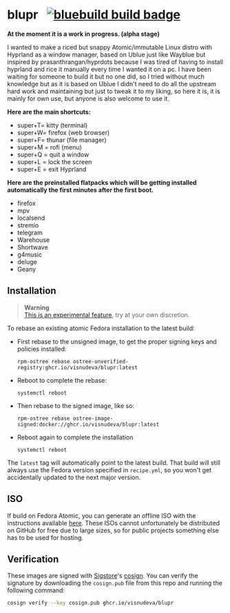 # blupr &nbsp; [![bluebuild build badge](https://github.com/visnudeva/blupr/actions/workflows/build.yml/badge.svg)](https://github.com/visnudeva/blupr/actions/workflows/build.yml)

**At the moment it is a work in progress. (alpha stage)**

I wanted to make a riced but snappy Atomic/immutable Linux distro with Hyprland as a window manager, 
based on Ublue just like Wayblue but inspired by prasanthrangan/hyprdots because I was tired of having to install hyprland and rice it manually every time I wanted it on a pc.
I have been waiting for someone to build it but no one did, so I tried without much knowledge but as it is based on Ublue I didn't need to do all the upstream hard work and maintaining but just to tweak it to my liking, so here it is, it is mainly for own use, but anyone is also welcome to use it.

**Here are the main shortcuts:**

- super+T= kitty (terminal)
- super+W= firefox (web browser)
- super+F= thunar (file manager)
- super+M = rofi (menu)
- super+Q = quit a window
- super+L = lock the screen
- super+E = exit Hyprland

**Here are the preinstalled flatpacks which will be getting installed automatically the first minutes after the first boot.**

- firefox
- mpv
- localsend
- stremio
- telegram
- Warehouse
- Shortwave
- g4music
- deluge
- Geany

## Installation

> **Warning**  
> [This is an experimental feature](https://www.fedoraproject.org/wiki/Changes/OstreeNativeContainerStable), try at your own discretion.

To rebase an existing atomic Fedora installation to the latest build:

- First rebase to the unsigned image, to get the proper signing keys and policies installed:
  ```
  rpm-ostree rebase ostree-unverified-registry:ghcr.io/visnudeva/blupr:latest
  ```
- Reboot to complete the rebase:
  ```
  systemctl reboot
  ```
- Then rebase to the signed image, like so:
  ```
  rpm-ostree rebase ostree-image-signed:docker://ghcr.io/visnudeva/blupr:latest
  ```
- Reboot again to complete the installation
  ```
  systemctl reboot
  ```

The `latest` tag will automatically point to the latest build. That build will still always use the Fedora version specified in `recipe.yml`, so you won't get accidentally updated to the next major version.

## ISO

If build on Fedora Atomic, you can generate an offline ISO with the instructions available [here](https://blue-build.org/learn/universal-blue/#fresh-install-from-an-iso). These ISOs cannot unfortunately be distributed on GitHub for free due to large sizes, so for public projects something else has to be used for hosting.

## Verification

These images are signed with [Sigstore](https://www.sigstore.dev/)'s [cosign](https://github.com/sigstore/cosign). You can verify the signature by downloading the `cosign.pub` file from this repo and running the following command:

```bash
cosign verify --key cosign.pub ghcr.io/visnudeva/blupr
```
